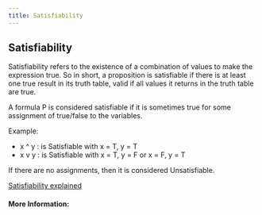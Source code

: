 ```yaml
---
title: Satisfiability
---
```

## Satisfiability

<!-- The article goes here, in GitHub-flavored Markdown. Feel free to add YouTube videos, images, and CodePen/JSBin embeds  -->

Satisfiability refers to the existence of a combination of values to make the expression true. So in short, a proposition is satisfiable if there is at least one true result in its truth table, valid if all values it returns in the truth table are true.

A formula P is considered satisfiable if it is sometimes true for some assignment of true/false to the variables.

Example:
  - x ^ y : is Satisfiable with x = T, y = T
  - x v y : is Satisfiable with x = T, y = F or x = F, y = T
  
If there are no assignments, then it is considered Unsatisfiable.

<a href="https://www.youtube.com/watch?v=yo7aULLUz_0">Satisfiability explained</a>


#### More Information:
<!-- Please add any articles you think might be helpful to read before writing the article -->
